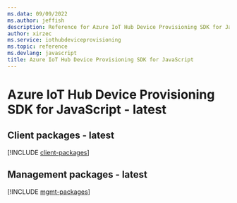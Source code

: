 ```yaml
---
ms.data: 09/09/2022
ms.author: jeffish
description: Reference for Azure IoT Hub Device Provisioning SDK for JavaScript
author: xirzec
ms.service: iothubdeviceprovisioning
ms.topic: reference
ms.devlang: javascript
title: Azure IoT Hub Device Provisioning SDK for JavaScript
---
```

# Azure IoT Hub Device Provisioning SDK for JavaScript - latest

## Client packages - latest
[!INCLUDE [client-packages](iot-hub-device-provisioning-client-index.md)]
## Management packages - latest
[!INCLUDE [mgmt-packages](iot-hub-device-provisioning-mgmt-index.md)]